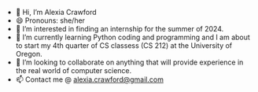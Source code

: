 - 👋 Hi, I’m Alexia Crawford
- 😄 Pronouns: she/her
- 👀 I’m interested in finding an internship for the summer of 2024.
- 🌱 I’m currently learning Python coding and programming and I am about to start my 4th quarter of CS classess (CS 212) at the University of Oregon.
- 💞️ I’m looking to collaborate on anything that will provide experience in the real world of computer science.
- 📫 Contact me @ alexia.crawford@gmail.com 

<!---
alexiacrawford/alexiacrawford is a ✨ special ✨ repository because its `README.md` (this file) appears on your GitHub profile.
You can click the Preview link to take a look at your changes.
--->

